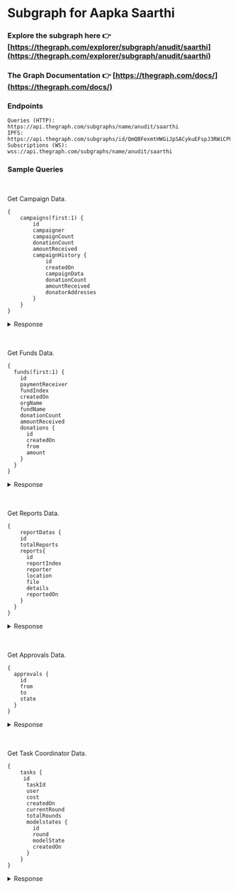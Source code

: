 # Subgraph for Aapka Saarthi

### Explore the subgraph here 👉 [https://thegraph.com/explorer/subgraph/anudit/saarthi](https://thegraph.com/explorer/subgraph/anudit/saarthi)
### The Graph Documentation 👉 [https://thegraph.com/docs/](https://thegraph.com/docs/)

### Endpoints
```
Queries (HTTP):     https://api.thegraph.com/subgraphs/name/anudit/saarthi
IPFS:               https://api.thegraph.com/subgraphs/id/QmQBFexmtHWGiJpSACykuEFspJ3RWiCPUZQC6YE9mVWCZ6
Subscriptions (WS): wss://api.thegraph.com/subgraphs/name/anudit/saarthi
```

### Sample Queries
<br/>

Get Campaign Data.

```
{
    campaigns(first:1) {
        id
        campaigner
        campaignCount
        donationCount
        amountReceived
        campaignHistory {
            id
            createdOn
            campaignData
            donationCount
            amountReceived
            donatorAddresses
        }
    }
}
```

<details>
 <summary>Response</summary>
 <pre>
{
  "data": {
    "campaigns": [
      {
        "amountReceived": "0",
        "campaignCount": "1",
        "campaignHistory": [
          {
            "amountReceived": "0",
            "campaignData": "Henlo, Plz welp.",
            "createdOn": "1610107225",
            "donationCount": "0",
            "donatorAddresses": [],
            "id": "0x68b33f79309769570c5e3209ad50ce0136497e2ef6ff86717f45ed3b9406c62c"
          }
        ],
        "campaigner": "0x707ac3937a9b31c225d8c240f5917be97cab9f20",
        "donationCount": "0",
        "id": "0x707ac3937a9b31c225d8c240f5917be97cab9f20"
      }
    ]
  }
}
 </pre>
</details>
<br/>
<br/>

Get Funds Data.

```
{
  funds(first:1) {
    id
    paymentReceiver
    fundIndex
    createdOn
    orgName
    fundName
    donationCount
    amountReceived
    donations {
      id
      createdOn
      from
      amount
    }
  }
}
```

<details>
 <summary>Response</summary>
 <pre>
{
  "data": {
    "funds": [
      {
        "amountReceived": "500000000000000000",
        "createdOn": "1610208416",
        "donationCount": "1",
        "donations": [
          {
            "amount": "500000000000000000",
            "createdOn": "1610208656",
            "from": "0x707ac3937a9b31c225d8c240f5917be97cab9f20",
            "id": "0xf3bc924274d0397d905086b87507a566b46d51ca2aa46198613ae842d66e2c8d"
          }
        ],
        "fundIndex": "2",
        "fundName": "Coronavirus Relief Fund",
        "id": "0x2",
        "orgName": "GlobalGiving",
        "paymentReceiver": "0xbeb71662ff9c08afef3866f85a6591d4aebe6e4e"
      }
    ]
  }
}
 </pre>
</details>
<br/>
<br/>


Get Reports Data.

```
{
    reportDatas {
    id
    totalReports
    reports{
      id
      reportIndex
      reporter
      location
      file
      details
      reportedOn
    }
  }
}
```

<details>
 <summary>Response</summary>
 <pre>
{
  "data": {
    "reportDatas": [
      {
        "id": "0x1",
        "reports": [
          {
            "details": "This is an anonymous report",
            "file": "QmV3EKe4faozxGuY2ePGMqKjana3zjmkzJEuQ9NEHjefeu",
            "id": "0x2fb80842a9c23d46bcfc72b61748103482018f30400297b8475b06ebf7b0d117",
            "location": "12.9863 10.2736",
            "reportIndex": "0",
            "reportedOn": "1610275499",
            "reporter": "0xbeb71662ff9c08afef3866f85a6591d4aebe6e4e"
          }
        ],
        "totalReports": "1"
      }
    ]
  }
} </pre>
</details>
<br/>
<br/>

Get Approvals Data.

```
{
  approvals {
    id
    from
    to
    state
  }
}
```

<details>
 <summary>Response</summary>
 <pre>
{
  "data": {
    "approvals": [
      {
        "from": "0x707ac3937a9b31c225d8c240f5917be97cab9f20",
        "id": "0x707ac3937a9b31c225d8c240f5917be97cab9f20-0xbeb71662ff9c08afef3866f85a6591d4aebe6e4e",
        "state": true,
        "to": "0xbeb71662ff9c08afef3866f85a6591d4aebe6e4e"
      }
    ]
  }
}
 </pre>
</details>
<br/>
<br/>

Get Task Coordinator Data.

```
{
    tasks {
     id
      taskId
      user
      cost
      createdOn
      currentRound
      totalRounds
      modelstates {
        id
        round
        modelState
        createdOn
      }
    }
}
```

<details>
 <summary>Response</summary>
 <pre>
{
  "data": {
    "tasks": [
      {
        "cost": "0",
        "createdOn": "1610352951",
        "currentRound": "2",
        "id": "1",
        "modelstates": [
          {
            "createdOn": "1610352951",
            "id": "0x6d609f205882c790e794b321c0f7120260f8cbc484a5a5de356e517860b03226",
            "modelState": "QmWmyoMoctfbAaiEs2G46gpeUmhqFRDW6KWo64y5r581Vz",
            "round": "1"
          },
          {
            "createdOn": "1610353041",
            "id": "0xf2abffbc21fdb72465c068b8aa6c79c59a76292b6a70587d5f7e09451faad064",
            "modelState": "QmWmyoMoctfbAaiEs2G46gpeUmhqFRDW6KWo64y5r581Vz",
            "round": "2"
          }
        ],
        "taskId": "1",
        "totalRounds": "2",
        "user": "0x707ac3937a9b31c225d8c240f5917be97cab9f20"
      }
    ]
  }
}  </pre>
</details>
<br/>
<br/>
